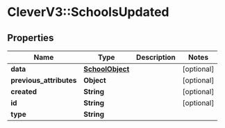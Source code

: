 # CleverV3::SchoolsUpdated

## Properties
Name | Type | Description | Notes
------------ | ------------- | ------------- | -------------
**data** | [**SchoolObject**](SchoolObject.md) |  | [optional] 
**previous_attributes** | **Object** |  | [optional] 
**created** | **String** |  | [optional] 
**id** | **String** |  | [optional] 
**type** | **String** |  | 

